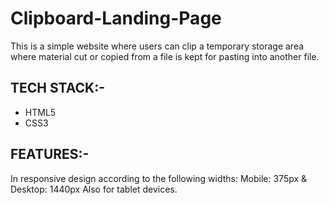 # Clipboard-Landing-Page
This is a simple website where users can clip a temporary storage area where material cut or copied from a file is kept for pasting into another file.
 
## TECH STACK:-
- HTML5 
- CSS3

## FEATURES:-
In responsive design according to the following widths:
Mobile: 375px & Desktop: 1440px
Also for tablet devices.